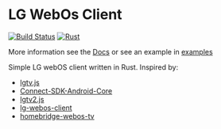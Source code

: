 # LG WebOs Client

[![Build Status](https://app.travis-ci.com/samuel-cavalcanti/lg-webos-client.svg?branch=main)](https://app.travis-ci.com/samuel-cavalcanti/lg-webos-client) [![Rust](https://github.com/samuel-cavalcanti/lg-webos-client/actions/workflows/rust.yml/badge.svg)](https://github.com/samuel-cavalcanti/lg-webos-client/actions/workflows/rust.yml)

More information see the [Docs](https://samuel-cavalcanti.github.io/lg-webos-client/lg_webos_client/)
or see an example in [examples](./examples/)






Simple LG webOS client written in Rust.
Inspired by:
- [lgtv.js](https://github.com/msloth/lgtv.js)
- [Connect-SDK-Android-Core](https://github.com/ConnectSDK/Connect-SDK-Android-Core)
- [lgtv2.js](https://github.com/hobbyquaker/lgtv2)
- [lg-webos-client](https://github.com/kziemianek/lg-webos-client)
- [homebridge-webos-tv](https://github.com/merdok/homebridge-webos-tv/blob/master/lib/LgTvController.js)
